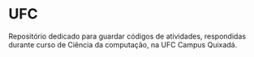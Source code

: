 # UFC
Repositório dedicado para guardar códigos de atividades, respondidas durante curso de Ciência da computação, na UFC Campus Quixadá.
